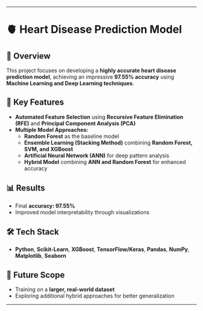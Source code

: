 
---

# 🫀 Heart Disease Prediction Model  

## 📌 Overview  
This project focuses on developing a **highly accurate heart disease prediction model**, achieving an impressive **97.55% accuracy** using **Machine Learning and Deep Learning techniques**.  

## 🚀 Key Features  
- **Automated Feature Selection** using **Recursive Feature Elimination (RFE)** and **Principal Component Analysis (PCA)**  
- **Multiple Model Approaches:**  
  - **Random Forest** as the baseline model  
  - **Ensemble Learning (Stacking Method)** combining **Random Forest, SVM, and XGBoost**  
  - **Artificial Neural Network (ANN)** for deep pattern analysis  
  - **Hybrid Model** combining **ANN and Random Forest** for enhanced accuracy  

## 📊 Results  
- Final **accuracy: 97.55%**  
- Improved model interpretability through visualizations  

## 🛠️ Tech Stack  
- **Python**, **Scikit-Learn**, **XGBoost**, **TensorFlow/Keras**, **Pandas**, **NumPy**, **Matplotlib**, **Seaborn**  

## 🔮 Future Scope  
- Training on a **larger, real-world dataset**  
- Exploring additional hybrid approaches for better generalization  

---
